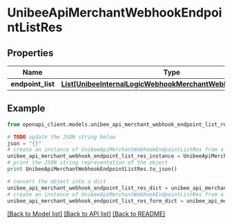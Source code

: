 # UnibeeApiMerchantWebhookEndpointListRes


## Properties

Name | Type | Description | Notes
------------ | ------------- | ------------- | -------------
**endpoint_list** | [**List[UnibeeInternalLogicWebhookMerchantWebhookEndpointVo]**](UnibeeInternalLogicWebhookMerchantWebhookEndpointVo.md) | EndpointList | [optional] 

## Example

```python
from openapi_client.models.unibee_api_merchant_webhook_endpoint_list_res import UnibeeApiMerchantWebhookEndpointListRes

# TODO update the JSON string below
json = "{}"
# create an instance of UnibeeApiMerchantWebhookEndpointListRes from a JSON string
unibee_api_merchant_webhook_endpoint_list_res_instance = UnibeeApiMerchantWebhookEndpointListRes.from_json(json)
# print the JSON string representation of the object
print UnibeeApiMerchantWebhookEndpointListRes.to_json()

# convert the object into a dict
unibee_api_merchant_webhook_endpoint_list_res_dict = unibee_api_merchant_webhook_endpoint_list_res_instance.to_dict()
# create an instance of UnibeeApiMerchantWebhookEndpointListRes from a dict
unibee_api_merchant_webhook_endpoint_list_res_form_dict = unibee_api_merchant_webhook_endpoint_list_res.from_dict(unibee_api_merchant_webhook_endpoint_list_res_dict)
```
[[Back to Model list]](../README.md#documentation-for-models) [[Back to API list]](../README.md#documentation-for-api-endpoints) [[Back to README]](../README.md)


